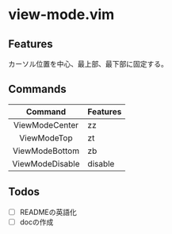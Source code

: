 # view-mode.vim

## Features
カーソル位置を中心、最上部、最下部に固定する。

## Commands
|Command|Features|
|:-:|:--|
|ViewModeCenter|zz|
|ViewModeTop|zt|
|ViewModeBottom|zb|
|ViewModeDisable|disable|

## Todos
* [ ] READMEの英語化
* [ ] docの作成
